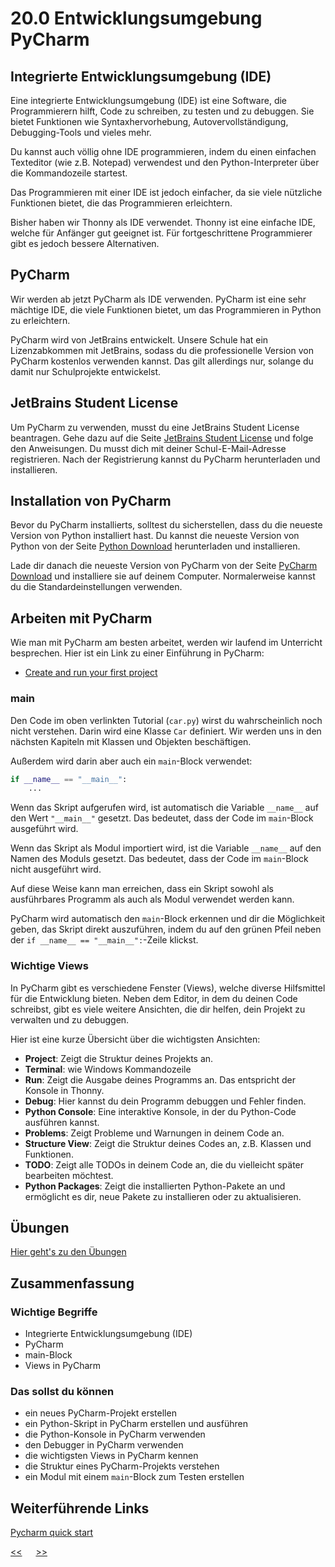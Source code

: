 # 20.0 Entwicklungsumgebung PyCharm

## Integrierte Entwicklungsumgebung (IDE)

Eine integrierte Entwicklungsumgebung (IDE) ist eine Software, 
die Programmierern hilft, Code zu schreiben, 
zu testen und zu debuggen. 
Sie bietet Funktionen wie Syntaxhervorhebung, 
Autovervollständigung, Debugging-Tools und vieles mehr.

Du kannst auch völlig ohne IDE programmieren,
indem du einen einfachen Texteditor (wie z.B. Notepad) verwendest
und den Python-Interpreter über die Kommandozeile startest.

Das Programmieren mit einer IDE ist jedoch einfacher,
da sie viele nützliche Funktionen bietet,
die das Programmieren erleichtern.

Bisher haben wir Thonny als IDE verwendet.
Thonny ist eine einfache IDE, welche für Anfänger gut geeignet ist.
Für fortgeschrittene Programmierer gibt es jedoch bessere Alternativen.

## PyCharm

Wir werden ab jetzt PyCharm als IDE verwenden.
PyCharm ist eine sehr mächtige IDE,
die viele Funktionen bietet,
um das Programmieren in Python zu erleichtern.

PyCharm wird von JetBrains entwickelt.
Unsere Schule hat ein Lizenzabkommen mit JetBrains,
sodass du die professionelle Version von PyCharm kostenlos verwenden kannst.
Das gilt allerdings nur, solange du damit nur Schulprojekte entwickelst.

## JetBrains Student License

Um PyCharm zu verwenden, musst du eine JetBrains Student License beantragen.
Gehe dazu auf die Seite 
[JetBrains Student License](https://www.jetbrains.com/community/education/#students) 
und folge den Anweisungen.
Du musst dich mit deiner Schul-E-Mail-Adresse registrieren.
Nach der Registrierung kannst du PyCharm herunterladen und installieren.

## Installation von PyCharm

Bevor du PyCharm installierts, solltest du sicherstellen,
dass du die neueste Version von Python installiert hast.
Du kannst die neueste Version von Python von der Seite
[Python Download](https://www.python.org/downloads/)
herunterladen und installieren.

Lade dir danach die neueste Version von PyCharm von der Seite
[PyCharm Download](https://www.jetbrains.com/pycharm/download/)
und installiere sie auf deinem Computer.
Normalerweise kannst du die Standardeinstellungen verwenden.

## Arbeiten mit PyCharm

Wie man mit PyCharm am besten arbeitet, werden wir laufend im Unterricht besprechen.
Hier ist ein Link zu einer Einführung in PyCharm:

- [Create and run your first project](https://www.jetbrains.com/help/pycharm/creating-and-running-your-first-python-project.html)


### main

Den Code im oben verlinkten Tutorial (`car.py`) wirst du wahrscheinlich 
noch nicht verstehen. Darin wird eine Klasse `Car` definiert.
Wir werden uns in den nächsten Kapiteln mit Klassen und Objekten beschäftigen.

Außerdem wird darin aber auch ein `main`-Block verwendet:

```python
if __name__ == "__main__":
    ...
```

Wenn das Skript aufgerufen wird, 
ist automatisch die Variable `__name__` auf den Wert `"__main__"` gesetzt.
Das bedeutet, dass der Code im `main`-Block ausgeführt wird.

Wenn das Skript als Modul importiert wird, 
ist die Variable `__name__` auf den Namen des Moduls gesetzt.
Das bedeutet, dass der Code im `main`-Block nicht ausgeführt wird.

Auf diese Weise kann man erreichen,
dass ein Skript sowohl als ausführbares Programm
als auch als Modul verwendet werden kann.

PyCharm wird automatisch den `main`-Block erkennen
und dir die Möglichkeit geben, das Skript direkt auszuführen,
indem du auf den grünen Pfeil neben der `if __name__ == "__main__":`-Zeile klickst.

### Wichtige Views

In PyCharm gibt es verschiedene Fenster (Views),
welche diverse Hilfsmittel für die Entwicklung bieten.
Neben dem Editor, in dem du deinen Code schreibst,
gibt es viele weitere Ansichten, die dir helfen, 
dein Projekt zu verwalten und zu debuggen.

Hier ist eine kurze Übersicht über die wichtigsten Ansichten:


- **Project**: Zeigt die Struktur deines Projekts an.
- **Terminal**: wie Windows Kommandozeile
- **Run**: Zeigt die Ausgabe deines Programms an.
  Das entspricht der Konsole in Thonny.
- **Debug**: Hier kannst du dein Programm debuggen und Fehler finden.
- **Python Console**: Eine interaktive Konsole, in der du Python-Code ausführen kannst.
- **Problems**: Zeigt Probleme und Warnungen in deinem Code an.
- **Structure View**: Zeigt die Struktur deines Codes an, z.B. Klassen und Funktionen.
- **TODO**: Zeigt alle TODOs in deinem Code an, die du vielleicht später bearbeiten möchtest.
- **Python Packages**: Zeigt die installierten Python-Pakete an und ermöglicht es dir, neue Pakete zu installieren oder zu aktualisieren.

## Übungen
[Hier geht's zu den Übungen](../uebungen/UE_20.1_PyCharm.md)

## Zusammenfassung
### Wichtige Begriffe
- Integrierte Entwicklungsumgebung (IDE)
- PyCharm
- main-Block
- Views in PyCharm



### Das sollst du können
- ein neues PyCharm-Projekt erstellen
- ein Python-Skript in PyCharm erstellen und ausführen
- die Python-Konsole in PyCharm verwenden
- den Debugger in PyCharm verwenden
- die wichtigsten Views in PyCharm kennen
- die Struktur eines PyCharm-Projekts verstehen
- ein Modul mit einem `main`-Block zum Testen erstellen

## Weiterführende Links

[Pycharm quick start](https://www.jetbrains.com/help/pycharm/quick-start-guide.html)

[<<](20.0_Infos_Teil2.md) &emsp; [>>](20.2_venv.md)

